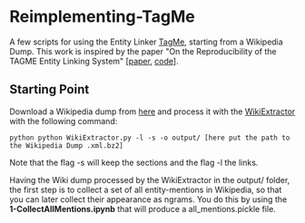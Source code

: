 # Reimplementing-TagMe
A few scripts for using the Entity Linker [TagMe](http://pages.di.unipi.it/ferragina/cikm2010.pdf), starting from a Wikipedia Dump. This work is inspired by the paper "On the Reproducibility of the TAGME Entity Linking System" [[paper](http://hasibi.com/files/ecir2016-tagme.pdf), [code](https://github.com/hasibi/TAGME-Reproducibility)].

## Starting Point

Download a Wikipedia dump from [here](https://dumps.wikimedia.org/enwiki/) and process it with the [WikiExtractor](http://medialab.di.unipi.it/wiki/Wikipedia_Extractor) with the following command:

```
python python WikiExtractor.py -l -s -o output/ [here put the path to the Wikipedia Dump .xml.bz2]
```
Note that the flag -s will keep the sections and the flag -l the links.

Having the Wiki dump processed by the WikiExtractor in the output/ folder, the first step is to collect a set of all entity-mentions in Wikipedia, so that you can later collect their appearance as ngrams. You do this by using the **1-CollectAllMentions.ipynb** that will produce a all_mentions.pickle file. 


